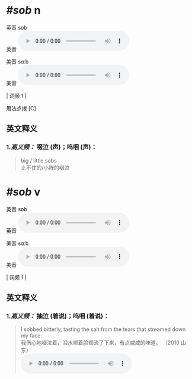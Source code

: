 # ***\#sob*** n
英音 sɒb  
英音
<audio src="./media/sob-B.aac" controls="controls"></audio>

美音 sɑːb  
美音
<audio src="./media/sob.aac" controls="controls"></audio>



| 词频 1 |  

用法点拨  [C]

英文释义
---
### 1.*高义频：* **啜泣 (声)；呜咽 (声)：**  

 > big / little sobs  
 > 止不住的/小阵的啜泣    


# ***\#sob*** v
英音 sɒb  
英音
<audio src="./media/sob-B.aac" controls="controls"></audio>

美音 sɑːb  
美音
<audio src="./media/sob.aac" controls="controls"></audio>



| 词频 1 |  

英文释义
---
### 1.*高义频：* **抽泣 (着说)；呜咽 (着说)：**  

 > I sobbed bitterly, tasting the salt from the tears that streamed down my face.  
 > 我伤心地啜泣着，泪水顺着脸颊流了下来，有点咸咸的味道。  （2010 山东）  
<audio src="./media/sob-1.aac" controls="controls"></audio>


